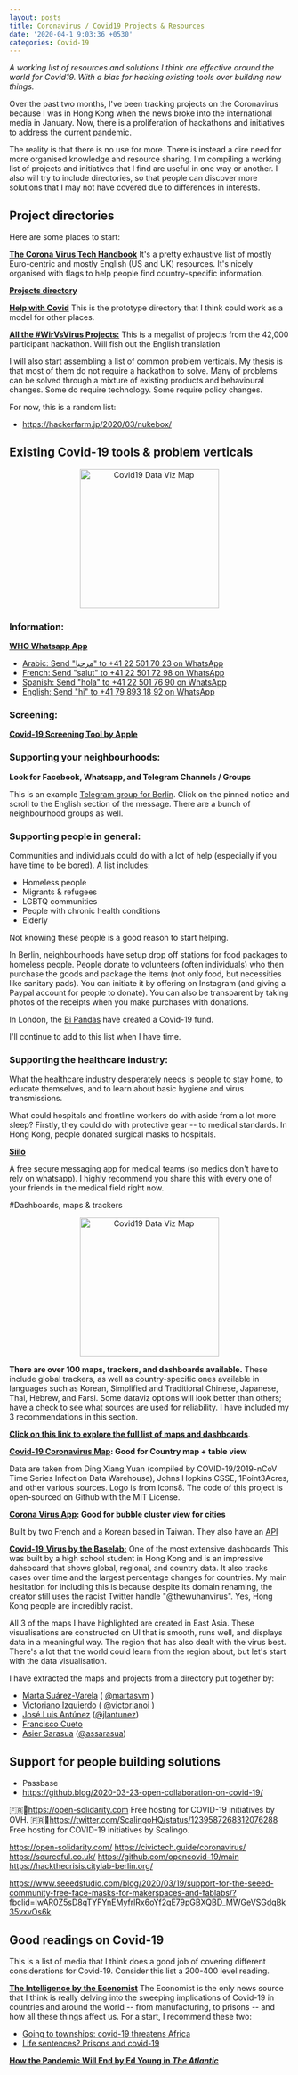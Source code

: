 ```yaml
---
layout: posts
title: Coronavirus / Covid19 Projects & Resources
date: '2020-04-1 9:03:36 +0530'
categories: Covid-19
---
```


*A working list of resources and solutions I think are effective around the world for Covid19. With a bias for hacking existing tools over building new things.*

Over the past two months, I've been tracking projects on the Coronavirus because I was in Hong Kong when the news broke into the international media in January. Now, there is a proliferation of hackathons and initiatives to address the current pandemic.

The reality is that there is no use for more. There is instead a dire need for more organised knowledge and resource sharing. I'm compiling a working list of projects and initiatives that I find are useful in one way or another. I also will try to include directories, so that people can discover more solutions that I may not have covered due to differences in interests.

## Project directories

Here are some places to start:

[**The Corona Virus Tech Handbook**](https://coronavirustechhandbook.com/home)
It's a pretty exhaustive list of mostly Euro-centric and mostly English (US and UK) resources. It's nicely organised with flags to help people find country-specific information.

[**Projects directory**](https://www.notion.so/96c34e4bd4ec4eecb4fc7b2a3d46be23?v=2afc759a2e4c4c4d99b0dfcc9ee5d8ee)

[**Help with Covid**](https://helpwithcovid.com/)
This is the prototype directory that I think could work as a model for other places.

[**All the #WirVsVirus Projects:**](https://docs.google.com/spreadsheets/d/1GlTjh-t25cLlh8A5t3EO-sJXuopzAEFXR4v6CiYeMpg/edit?usp=sharing)
This is a megalist of projects from the 42,000 participant hackathon. Will fish out the English translation

I will also start assembling a list of common problem verticals. My thesis is that most of them do not require a hackathon to solve. Many of problems can be solved through a mixture of existing products and behavioural changes. Some do require technology. Some require policy changes.

For now, this is a random list:
- https://hackerfarm.jp/2020/03/nukebox/


## Existing Covid-19 tools & problem verticals

<center><a href="https://covid19.health/"><img src="/assets/blog/2020-03/AppleCovid19screeningtool.png" alt="Covid19 Data Viz Map" height="250"></a></center>

### Information: 
[**WHO Whatsapp App**](https://www.who.int/news-room/feature-stories/detail/who-health-alert-brings-covid-19-facts-to-billions-via-whatsapp)
- [Arabic: Send "مرحبا"  to +41 22 501 70 23 on WhatsApp](https://wa.me/41225017023?text=مرحبا)
- [French: Send "salut" to +41 22 501 72 98 on WhatsApp](wa.me/41225017298?text=salut)
- [Spanish: Send "hola" to +41 22 501 76 90 on WhatsApp](wa.me/41225017690?text=hola)
- [English: Send "hi" to +41 79 893 18 92 on WhatsApp](wa.me/41798931892?text=hi)

### Screening: 
[**Covid-19 Screening Tool by Apple**](https://www.apple.com/covid19)

### Supporting your neighbourhoods:
**Look for Facebook, Whatsapp, and Telegram Channels / Groups**

This is an example [Telegram group for Berlin](https://t.me/joinchat/Kqtla1CfK_0BlAGeFysrzQ). Click on the pinned notice and scroll to the English section of the message. There are a bunch of neighbourhood groups as well.

### Supporting people in general:
Communities and individuals could do with a lot of help (especially if you have time to be bored). A list includes:
- Homeless people
- Migrants & refugees
- LGBTQ communities
- People with chronic health conditions 
- Elderly

Not knowing these people is a good reason to start helping. 

In Berlin, neighbourhoods have setup drop off stations for food packages to homeless people. People donate to volunteers (often individuals) who then purchase the goods and package the items (not only food, but necessities like sanitary pads). You can initiate it by offering on Instagram (and giving a Paypal account for people to donate). You can also be transparent by taking photos of the receipts when you make purchases with donations.

In London, the [Bi Pandas](https://www.londonbipandas.com/covid19-fund?fbclid=IwAR3D5hBsEZ3G7vDTo-YCPDxHLp7o_pjzVK5YghUWTOnNCb9tYey_YYDs3Jc) have created a Covid-19 fund.

I'll continue to add to this list when I have time.

### Supporting the healthcare industry:
What the healthcare industry desperately needs is people to stay home, to educate themselves, and to learn about basic hygiene and virus transmissions.

What could hospitals and frontline workers do with aside from a lot more sleep? Firstly, they could do with protective gear -- to medical standards. In Hong Kong, people donated surgical masks to hospitals.

[**Siilo**](https://www.siilo.com/)

A free secure messaging app for medical teams (so medics don't have to rely on whatsapp). I highly recommend you share this with every one of your friends in the medical field right now.

#Dashboards, maps & trackers

<center><a href="https://covid19.health/"><img src="/assets/blog/2020-03/covid19webapp.png" alt="Covid19 Data Viz Map" height="250"></a></center>

**There are over 100 maps, trackers, and dashboards available.** These include global trackers, as well as country-specific ones available in languages such as Korean, Simplified and Traditional Chinese, Japanese, Thai, Hebrew, and Farsi. Some dataviz options will look better than others; have a check to see what sources are used for reliability. I have included my 3 recommendations in this section.

[**Click on this link to explore the full list of maps and dashboards**](https://www.notion.so/44a0635465f4461ea0c8b0b388054569?v=610e123a445c46dc9a7dbbd2eea949db).

**[Covid-19 Coronavirus Map](https://covid19.health/): Good for Country map + table view**

Data are taken from Ding Xiang Yuan (compiled by COVID-19/2019-nCoV Time Series Infection Data Warehouse), Johns Hopkins CSSE, 1Point3Acres, and other various sources. Logo is from Icons8. The code of this project is open-sourced on Github with the MIT License.

**[Corona Virus App](https://coronavirus.app/map): Good for bubble cluster view for cities**

Built by two French and a Korean based in Taiwan. They also have an [API](https://www.notion.so/Coronavirus-app-Documentation-d1ce9d47e64c473bbc9a034661477e84)

**[Covid-19_Virus by the Baselab:](https://coronavirus.thebaselab.com/)** One of the most extensive dashboards
This was built by a high school student in Hong Kong and is an impressive dahsboard that shows global, regional, and country data. It also tracks cases over time and the largest percentage changes for countries. My main hesitation for including this is because despite its domain renaming, the creator still uses the racist Twitter handle "@thewuhanvirus". Yes, Hong Kong people are incredibly racist. 

All 3 of the maps I have highlighted are created in East Asia. These visualisations are constructed on UI that is smooth, runs well, and displays data in a meaningful way. 
The region that has also dealt with the virus best. There's a lot that the world could learn from the region about, but let's start with the data visualisation.


I have extracted the maps and projects from a directory put together by:
- [Marta Suárez-Varela](https://www.notion.so/Marta-Su-rez-Varela-d5bcc92637c8474c8cc91f19f4f96317) ( [@martasvm](https://twitter.com/Martasvm) )
- [Victoriano Izquierdo](https://www.notion.so/Victoriano-Izquierdo-8b6413e49580475daa4637839ec0c2e3)  ( [@victorianoi](https://twitter.com/victorianoi) ) 
- [José Luis Antúnez](https://www.notion.so/Jos-Luis-Ant-nez-f7822cee407049f8985a3f5ff8c4f305) ([@jlantunez](https://twitter.com/jlantunez))
- [Francisco Cueto](https://www.notion.so/Francisco-Cueto-f43ad36d772b41d28aef3848bf04001f) 
- [Asier Sarasua](https://www.notion.so/Asier-Sarasua-387a2e0578874ba1b9b5e22d36459aff) ([@assarasua](https://twitter.com/assarasua))

## Support for people building solutions
- Passbase
- https://github.blog/2020-03-23-open-collaboration-on-covid-19/

:fr::link:https://open-solidarity.com
Free hosting for COVID-19 initiatives by OVH.
:fr::link:https://twitter.com/ScalingoHQ/status/1239587268312076288 
Free hosting for COVID-19 initiatives by Scalingo.

https://open-solidarity.com/
https://civictech.guide/coronavirus/
https://sourceful.co.uk/
https://github.com/opencovid-19/main
https://hackthecrisis.citylab-berlin.org/

https://www.seeedstudio.com/blog/2020/03/19/support-for-the-seeed-community-free-face-masks-for-makerspaces-and-fablabs/?fbclid=IwAR0Z5sD8qTYFYnEMyfrlRx6oYf2qE79pGBXQBD_MWGeVSGdqBk35vxvOs6k

## Good readings on Covid-19
This is a list of media that I think does a good job of covering different considerations for Covid-19. Consider this list a 200-400 level reading.

**[The Intelligence by the Economist](https://play.acast.com/s/theintelligencepodcast)**
The Economist is the only news source that I think is really delving into the sweeping implications of Covid-19 in countries and around the world -- from manufacturing, to prisons -- and how all these things affect us. For a start, I recommend these two:
- [Going to townships: covid-19 threatens Africa](https://play.acast.com/s/theintelligencepodcast/8e713999-2558-495b-a523-3fc6ae23a01c)
- [Life sentences? Prisons and covid-19](https://play.acast.com/s/theintelligencepodcast/cdc02a34-08ec-4054-a5e0-c4da8e63fb99)

[**How the Pandemic Will End by Ed Young in *The Atlantic***](https://www.theatlantic.com/health/archive/2020/03/how-will-coronavirus-end/608719/)

